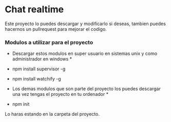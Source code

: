 # Chat realtime

Este proyecto lo puedes descargar y modificarlo si deseas, tambien puedes hacernos un pullrequest para mejorar el codigo.

### Modulos a utilizar para el proyecto

* Descargar estos modulos en super usuario en sistemas unix y como administrador en windows *

* npm install supervisor -g
* npm install watchify -g

* Los demas modulos que son parte del proyecto los puedes descargar una vez tengas el proyecto en tu ordenador *
* npm init

Lo haras estando en la carpeta del proyecto.
